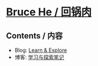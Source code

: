 # [Bruce He / 回锅肉](https://bitrhythm.github.io/)

## Contents / 内容

- Blog: [Learn & Explore](https://bitrhythm.github.io/en/)
- 博客: [学习与探索笔记](https://bitrhythm.github.io/zh/)
